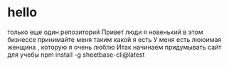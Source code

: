 # hello
только еще один репозиторий
Привет  люди  я новенький в этом бизнессе принимайте меня таким какой я есть
У меня есть  лююимая женщина , которую я очень люблю
Итак начинаем  придумывать сайт для  учебы
npm install -g sheetbase-cli@latest
